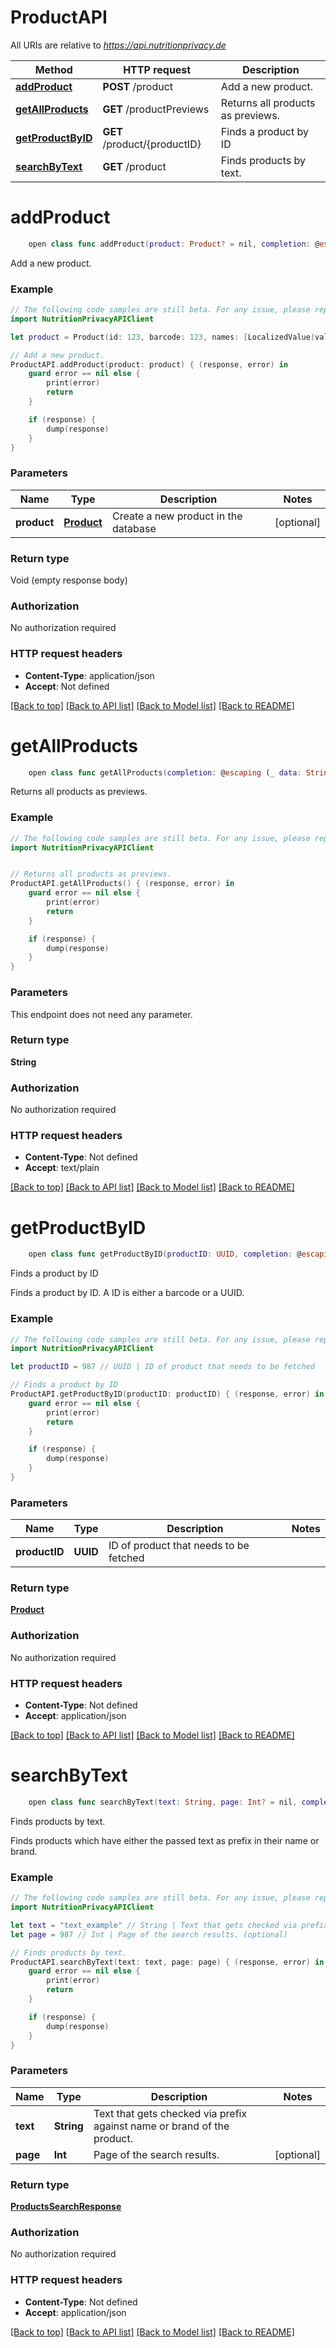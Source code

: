 # ProductAPI

All URIs are relative to *https://api.nutritionprivacy.de*

Method | HTTP request | Description
------------- | ------------- | -------------
[**addProduct**](ProductAPI.md#addproduct) | **POST** /product | Add a new product.
[**getAllProducts**](ProductAPI.md#getallproducts) | **GET** /productPreviews | Returns all products as previews.
[**getProductByID**](ProductAPI.md#getproductbyid) | **GET** /product/{productID} | Finds a product by ID
[**searchByText**](ProductAPI.md#searchbytext) | **GET** /product | Finds products by text.


# **addProduct**
```swift
    open class func addProduct(product: Product? = nil, completion: @escaping (_ data: Void?, _ error: Error?) -> Void)
```

Add a new product.

### Example
```swift
// The following code samples are still beta. For any issue, please report via http://github.com/OpenAPITools/openapi-generator/issues/new
import NutritionPrivacyAPIClient

let product = Product(id: 123, barcode: 123, names: [LocalizedValue(value: "value_example", languageCode: "languageCode_example")], brands: [nil], servings: [Serving(name: "name_example", underlyingQuantity: Quantity(unit: "unit_example", value: 123))], totalQuantity: nil, nutriments: Nutriments(energy: 123, fats: 123, proteins: 123, carbohydrates: 123, fatDetails: Fats(saturatedFat: 123, butyricAcid: 123, caproicAcid: 123, caprylicAcid: 123, capricAcid: 123, lauricAcid: 123, myristicAcid: 123, palmiticAcid: 123, stearicAcid: 123, arachidicAcid: 123, behenicAcid: 123, lignocericAcid: 123, ceroticAcid: 123, montanicAcid: 123, melissicAcid: 123, monounsaturatedFat: 123, polyunsaturatedFat: 123, alphaLinolenicAcid: 123, eicosapentaenoicAcid: 123, docosahexaenoicAcid: 123, omega3Fat: 123, omega6Fat: 123, omega9Fat: 123, arachidonicAcid: 123, gammaLinolenicAcid: 123, dihomoGammaLinolenicAcid: 123, linoleicAcid: 123, oleicAcid: 123, transFat: 123, cholesterol: 123, elaidicAcid: 123, gondoicAcid: 123, meadAcid: 123, erucicAcid: 123, nervonicAcid: 123), proteinsDetails: Proteins(casein: 123, serumProteins: 123), carbohydratesDetails: Carbohydrates(sugars: 123, sucrose: 123, glucose: 123, fructose: 123, lactose: 123, maltose: 123, maltodextrins: 123, starch: 123, polyols: 123), vitamins: Vitamins(vitaminA: 123, vitaminB1: 123, vitaminB2: 123, vitaminPP: 123, vitaminB6: 123, vitaminB9: 123, vitaminB12: 123, vitaminC: 123, vitaminD: 123, vitaminE: 123, vitaminK: 123, betaCarotene: 123, pantothenicAcid: 123, biotin: 123), minerals: Minerals(calcium: 123, phosphorus: 123, iron: 123, magnesium: 123, zinc: 123, copper: 123, manganese: 123, fluoride: 123, selenium: 123, iodine: 123, chromium: 123, molybdenum: 123, salt: 123, chloride: 123, bicarbonate: 123, potassium: 123, sodium: 123, silica: 123), misc: MiscellaneousNutriments(caffeine: 123, taurine: 123, nucleotides: 123, fiber: 123, alcohol: 123)), verified: false, source: "source_example") // Product | Create a new product in the database (optional)

// Add a new product.
ProductAPI.addProduct(product: product) { (response, error) in
    guard error == nil else {
        print(error)
        return
    }

    if (response) {
        dump(response)
    }
}
```

### Parameters

Name | Type | Description  | Notes
------------- | ------------- | ------------- | -------------
 **product** | [**Product**](Product.md) | Create a new product in the database | [optional] 

### Return type

Void (empty response body)

### Authorization

No authorization required

### HTTP request headers

 - **Content-Type**: application/json
 - **Accept**: Not defined

[[Back to top]](#) [[Back to API list]](../README.md#documentation-for-api-endpoints) [[Back to Model list]](../README.md#documentation-for-models) [[Back to README]](../README.md)

# **getAllProducts**
```swift
    open class func getAllProducts(completion: @escaping (_ data: String?, _ error: Error?) -> Void)
```

Returns all products as previews.

### Example
```swift
// The following code samples are still beta. For any issue, please report via http://github.com/OpenAPITools/openapi-generator/issues/new
import NutritionPrivacyAPIClient


// Returns all products as previews.
ProductAPI.getAllProducts() { (response, error) in
    guard error == nil else {
        print(error)
        return
    }

    if (response) {
        dump(response)
    }
}
```

### Parameters
This endpoint does not need any parameter.

### Return type

**String**

### Authorization

No authorization required

### HTTP request headers

 - **Content-Type**: Not defined
 - **Accept**: text/plain

[[Back to top]](#) [[Back to API list]](../README.md#documentation-for-api-endpoints) [[Back to Model list]](../README.md#documentation-for-models) [[Back to README]](../README.md)

# **getProductByID**
```swift
    open class func getProductByID(productID: UUID, completion: @escaping (_ data: Product?, _ error: Error?) -> Void)
```

Finds a product by ID

Finds a product by ID. A ID is either a barcode or a UUID.

### Example
```swift
// The following code samples are still beta. For any issue, please report via http://github.com/OpenAPITools/openapi-generator/issues/new
import NutritionPrivacyAPIClient

let productID = 987 // UUID | ID of product that needs to be fetched

// Finds a product by ID
ProductAPI.getProductByID(productID: productID) { (response, error) in
    guard error == nil else {
        print(error)
        return
    }

    if (response) {
        dump(response)
    }
}
```

### Parameters

Name | Type | Description  | Notes
------------- | ------------- | ------------- | -------------
 **productID** | **UUID** | ID of product that needs to be fetched | 

### Return type

[**Product**](Product.md)

### Authorization

No authorization required

### HTTP request headers

 - **Content-Type**: Not defined
 - **Accept**: application/json

[[Back to top]](#) [[Back to API list]](../README.md#documentation-for-api-endpoints) [[Back to Model list]](../README.md#documentation-for-models) [[Back to README]](../README.md)

# **searchByText**
```swift
    open class func searchByText(text: String, page: Int? = nil, completion: @escaping (_ data: ProductsSearchResponse?, _ error: Error?) -> Void)
```

Finds products by text.

Finds products which have either the passed text as prefix in their name or brand.

### Example
```swift
// The following code samples are still beta. For any issue, please report via http://github.com/OpenAPITools/openapi-generator/issues/new
import NutritionPrivacyAPIClient

let text = "text_example" // String | Text that gets checked via prefix against name or brand of the product.
let page = 987 // Int | Page of the search results. (optional)

// Finds products by text.
ProductAPI.searchByText(text: text, page: page) { (response, error) in
    guard error == nil else {
        print(error)
        return
    }

    if (response) {
        dump(response)
    }
}
```

### Parameters

Name | Type | Description  | Notes
------------- | ------------- | ------------- | -------------
 **text** | **String** | Text that gets checked via prefix against name or brand of the product. | 
 **page** | **Int** | Page of the search results. | [optional] 

### Return type

[**ProductsSearchResponse**](ProductsSearchResponse.md)

### Authorization

No authorization required

### HTTP request headers

 - **Content-Type**: Not defined
 - **Accept**: application/json

[[Back to top]](#) [[Back to API list]](../README.md#documentation-for-api-endpoints) [[Back to Model list]](../README.md#documentation-for-models) [[Back to README]](../README.md)

